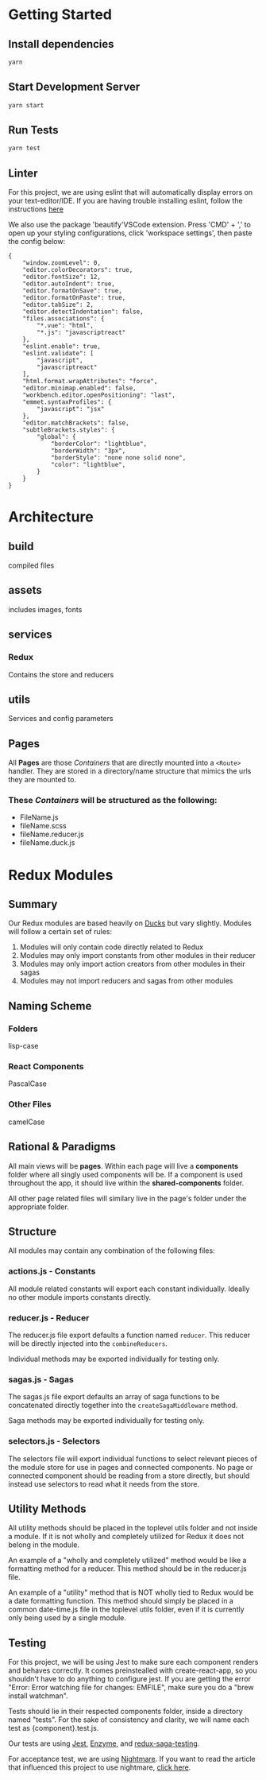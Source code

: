 # Getting Started

## Install dependencies

```bash
yarn
```

## Start Development Server

```bash
yarn start
```

## Run Tests

```bash
yarn test
```

## Linter

For this project, we are using eslint that will automatically display errors on your text-editor/IDE. If you are
having trouble installing eslint, follow the instructions [here](https://www.npmjs.com/package/eslint)

We also use the package 'beautify'VSCode extension. Press 'CMD' + ',' to open up your styling configurations, click 'workspace settings', then paste the config below: 

```
{
	"window.zoomLevel": 0,
	"editor.colorDecorators": true,
	"editor.fontSize": 12,
	"editor.autoIndent": true,
	"editor.formatOnSave": true,
	"editor.formatOnPaste": true,
	"editor.tabSize": 2,
	"editor.detectIndentation": false,
	"files.associations": {
		"*.vue": "html",
		"*.js": "javascriptreact"
	},
	"eslint.enable": true,
	"eslint.validate": [
		"javascript",
		"javascriptreact"
	],
	"html.format.wrapAttributes": "force",
	"editor.minimap.enabled": false,
	"workbench.editor.openPositioning": "last",
	"emmet.syntaxProfiles": {
		"javascript": "jsx"
	},
	"editor.matchBrackets": false,
	"subtleBrackets.styles": {
		"global": {
			"borderColor": "lightblue",
			"borderWidth": "3px",
			"borderStyle": "none none solid none",
			"color": "lightblue",
		}
	}
}
```

# Architecture

## build

compiled files

## assets

includes images, fonts

## services

### Redux

Contains the store and reducers

## utils

Services and config parameters

## Pages

All **Pages** are those *Containers* that are directly mounted into a `<Route>` handler. They are stored in a
directory/name structure that mimics the urls they are mounted to.

### These *Containers* will be structured as the following:

- FileName.js
- fileName.scss
- fileName.reducer.js
- fileName.duck.js

# Redux Modules

## Summary

Our Redux modules are based heavily on [Ducks](https://github.com/erikras/ducks-modular-redux) but vary slightly. Modules
will follow a certain set of rules:

1. Modules will only contain code directly related to Redux
2. Modules may only import constants from other modules in their reducer
3. Modules may only import action creators from other modules in their sagas
4. Modules may not import reducers and sagas from other modules

## Naming Scheme

### Folders

lisp-case

### React Components

PascalCase

### Other Files

camelCase

## Rational & Paradigms

All main views will be **pages**. Within each page will live a **components** folder where all singly used components will be. If a component is used throughout the app, it should live within the **shared-components** folder.

All other page related files will similary live in the page's folder under the appropriate folder.

## Structure

All modules may contain any combination of the following files:

### actions.js - Constants

All module related constants will export each constant individually. Ideally no other module imports constants directly.

### reducer.js - Reducer

The reducer.js file export defaults a function named `reducer`. This reducer will be directly injected into the
`combineReducers`.

Individual methods may be exported individually for testing only.

### sagas.js - Sagas

The sagas.js file export defaults an array of saga functions to be concatenated directly together into the
`createSagaMiddleware` method.

Saga methods may be exported individually for testing only.

### selectors.js - Selectors

The selectors file will export individual functions to select relevant pieces of the module store for use in pages and
connected components. No page or connected component should be reading from a store directly, but should
instead use selectors to read what it needs from the store.

## Utility Methods

All utility methods should be placed in the toplevel utils folder and not inside a module. If it is not wholly and
completely utilized for Redux it does not belong in the module.

An example of a "wholly and completely utilized" method would be like a formatting method for a reducer. This method
should be in the reducer.js file.

An example of a "utility" method that is NOT wholly tied to Redux would be a date formatting function. This method
should simply be placed in a common date-time.js file in the toplevel utils folder, even if it is currently only being
used by a single module.


## Testing

For this project, we will be using Jest to make sure each component renders and behaves correctly. It comes preinstealled with create-react-app,
so you shouldn't have to do anything to configure jest. If you are getting the error "Error: Error watching file for changes: EMFILE", make sure you
do a "brew install watchman".

Tests should lie in their respected components folder, inside a directory named "tests". For the sake of consistency and clarity, we will name each 
test as {component}.test.js. 

Our tests are using [Jest](https://facebook.github.io/jest/docs/en/getting-started.html#content), [Enzyme](https://github.com/airbnb/enzyme/blob/master/docs/guides/jest.md), and [redux-saga-testing](https://github.com/antoinejaussoin/redux-saga-testing).

For acceptance test, we are using [Nightmare](https://github.com/segmentio/nightmare). If you want to read the article that influenced this project to use nightmare, [click here](https://www.viget.com/articles/acceptance-testing-react-apps-with-jest-and-nightmare).